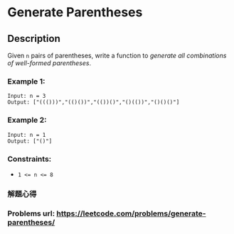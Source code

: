 # Generate Parentheses
## Description
Given `n` pairs of parentheses, write a function to *generate all combinations of well-formed parentheses*.

### Example 1:
    Input: n = 3
    Output: ["((()))","(()())","(())()","()(())","()()()"]

### Example 2:
    Input: n = 1
    Output: ["()"]

### Constraints:
* `1 <= n <= 8`

### 解題心得

### Problems url: https://leetcode.com/problems/generate-parentheses/
